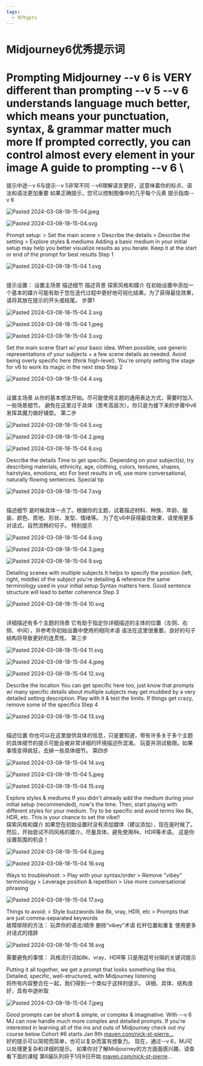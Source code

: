 ```yaml
---
tags:
  - 写作gpts
---
```

# Midjourney6优秀提示词

# Prompting Midjourney --v 6 is VERY different than prompting --v 5 --v 6 understands language much better, which means your punctuation, syntax, & grammar matter much more If prompted correctly, you can control almost every element in your image A guide to prompting --v 6 \
提示中途--v 6与提示--v 5非常不同 --v6理解语言更好，这意味着你的标点、语法和语法更加重要 如果正确提示，您可以控制图像中的几乎每个元素 提示指南--v 6

![Pasted 2024-03-08-18-15-04.jpeg](./Midjourney6优秀提示词-assets/Pasted%202024-03-08-18-15-04.jpeg)

![Pasted 2024-03-08-18-15-04.svg](./Midjourney6优秀提示词-assets/Pasted%202024-03-08-18-15-04.svg)

 Prompt setup: > Set the main scene > Describe the details > Describe the setting > Explore styles & mediums Adding a basic medium in your initial setup may help you better visualize results as you iterate. Keep it at the start or end of the prompt for best results Step 1

![Pasted 2024-03-08-18-15-04 1.svg](./Midjourney6优秀提示词-assets/Pasted%202024-03-08-18-15-04%201.svg)

\
提示设置： 设置主场景 描述细节 描述背景 探索风格和媒介 在初始设置中添加一个基本的媒介可能有助于您在迭代过程中更好地可视化结果。为了获得最佳效果，请将其放在提示的开头或结尾。 步骤1

![Pasted 2024-03-08-18-15-04 2.svg](./Midjourney6优秀提示词-assets/Pasted%202024-03-08-18-15-04%202.svg)

![Pasted 2024-03-08-18-15-04 1.jpeg](./Midjourney6优秀提示词-assets/Pasted%202024-03-08-18-15-04%201.jpeg)

![Pasted 2024-03-08-18-15-04 3.svg](./Midjourney6优秀提示词-assets/Pasted%202024-03-08-18-15-04%203.svg)

 Set the main scene Start w/ your basic idea. When possible, use generic representations of your subjects + a few scene details as needed. Avoid being overly specific here (think high-level). You're simply setting the stage for v6 to work its magic in the next step Step 2

![Pasted 2024-03-08-18-15-04 4.svg](./Midjourney6优秀提示词-assets/Pasted%202024-03-08-18-15-04%204.svg)

\
设置主场景 从你的基本想法开始。尽可能使用主题的通用表达方式，需要时加入一些场景细节。 避免在这里过于具体（思考高层次）。你只是为接下来的步骤中v6发挥其魔力做好铺垫。 第二步

![Pasted 2024-03-08-18-15-04 5.svg](./Midjourney6优秀提示词-assets/Pasted%202024-03-08-18-15-04%205.svg)

![Pasted 2024-03-08-18-15-04 2.jpeg](./Midjourney6优秀提示词-assets/Pasted%202024-03-08-18-15-04%202.jpeg)

![Pasted 2024-03-08-18-15-04 6.svg](./Midjourney6优秀提示词-assets/Pasted%202024-03-08-18-15-04%206.svg)

 Describe the details Time to get specific. Depending on your subject(s), try describing materials, ethnicity, age, clothing, colors, textures, shapes, hairstyles, emotions, etc For best results in v6, use more conversational, naturally flowing sentences. Special tip

![Pasted 2024-03-08-18-15-04 7.svg](./Midjourney6优秀提示词-assets/Pasted%202024-03-08-18-15-04%207.svg)

\
描述细节 是时候具体一点了。根据你的主题，试着描述材料、种族、年龄、服装、颜色、质地、形状、发型、情绪等。 为了在v6中获得最佳效果，请使用更多对话式、自然流畅的句子。 特别提示

![Pasted 2024-03-08-18-15-04 8.svg](./Midjourney6优秀提示词-assets/Pasted%202024-03-08-18-15-04%208.svg)

![Pasted 2024-03-08-18-15-04 3.jpeg](./Midjourney6优秀提示词-assets/Pasted%202024-03-08-18-15-04%203.jpeg)

![Pasted 2024-03-08-18-15-04 9.svg](./Midjourney6优秀提示词-assets/Pasted%202024-03-08-18-15-04%209.svg)

 Detailing scenes with multiple subjects It helps to specify the position (left, right, middle) of the subject you're detailing & reference the same terminology used in your initial setup Syntax matters here. Good sentence structure will lead to better coherence Step 3

![Pasted 2024-03-08-18-15-04 10.svg](./Midjourney6优秀提示词-assets/Pasted%202024-03-08-18-15-04%2010.svg)

\
详细描述有多个主题的场景 它有助于指定你详细描述的主体的位置（左侧、右侧、中间），并参考你初始设置中使用的相同术语 语法在这里很重要。良好的句子结构将导致更好的连贯性。 第三步

![Pasted 2024-03-08-18-15-04 11.svg](./Midjourney6优秀提示词-assets/Pasted%202024-03-08-18-15-04%2011.svg)

![Pasted 2024-03-08-18-15-04 4.jpeg](./Midjourney6优秀提示词-assets/Pasted%202024-03-08-18-15-04%204.jpeg)

![Pasted 2024-03-08-18-15-04 12.svg](./Midjourney6优秀提示词-assets/Pasted%202024-03-08-18-15-04%2012.svg)

 Describe the location You can get specific here too, just know that prompts w/ many specific details about multiple subjects may get muddied by a very detailed setting description. Play with it & test the limits. If things get crazy, remove some of the specifics Step 4

![Pasted 2024-03-08-18-15-04 13.svg](./Midjourney6优秀提示词-assets/Pasted%202024-03-08-18-15-04%2013.svg)

\
描述位置 你也可以在这里提供具体的信息，只是要知道，带有许多关于多个主题的具体细节的提示可能会被非常详细的环境描述所混淆。 玩耍并测试极限。如果事情变得疯狂，去掉一些具体细节。 第四步

![Pasted 2024-03-08-18-15-04 14.svg](./Midjourney6优秀提示词-assets/Pasted%202024-03-08-18-15-04%2014.svg)

![Pasted 2024-03-08-18-15-04 5.jpeg](./Midjourney6优秀提示词-assets/Pasted%202024-03-08-18-15-04%205.jpeg)

![Pasted 2024-03-08-18-15-04 15.svg](./Midjourney6优秀提示词-assets/Pasted%202024-03-08-18-15-04%2015.svg)

 Explore styles & mediums If you didn't already add the medium during your initial setup (recommended), now's the time. Then, start playing with different styles for your medium. Try to be specific and avoid terms like 8k, HDR, etc. This is your chance to set the vibe!! \
探索风格和媒介 如果您在初始设置时没有添加媒体（建议添加），现在是时候了。 然后，开始尝试不同风格的媒介。尽量具体，避免使用8k、HDR等术语。 这是你设置氛围的机会！

![Pasted 2024-03-08-18-15-04 6.jpeg](./Midjourney6优秀提示词-assets/Pasted%202024-03-08-18-15-04%206.jpeg)

![Pasted 2024-03-08-18-15-04 16.svg](./Midjourney6优秀提示词-assets/Pasted%202024-03-08-18-15-04%2016.svg)

 Ways to troubleshoot: > Play with your syntax/order > Remove "vibey" terminology > Leverage position & repetition > Use more conversational phrasing

![Pasted 2024-03-08-18-15-04 17.svg](./Midjourney6优秀提示词-assets/Pasted%202024-03-08-18-15-04%2017.svg)

 Things to avoid: > Style buzzwords like 8k, vray, HDR, etc > Prompts that are just comma-separated keywords\
故障排除的方法： 玩弄你的语法/顺序 删除“vibey”术语 杠杆位置和重复 使用更多对话式的措辞

![Pasted 2024-03-08-18-15-04 18.svg](./Midjourney6优秀提示词-assets/Pasted%202024-03-08-18-15-04%2018.svg)

 需要避免的事情： 风格流行词如8k、vray、HDR等 只是用逗号分隔的关键词提示

Putting it all together, we get a prompt that looks something like this. Detailed, specific, well-structured, with Midjourney listening \
将所有内容整合在一起，我们得到一个类似于这样的提示。 详细、具体、结构良好，具有中途听取

![Pasted 2024-03-08-18-15-04 7.jpeg](./Midjourney6优秀提示词-assets/Pasted%202024-03-08-18-15-04%207.jpeg)

Good prompts can be short & simple, or complex & imaginative. With --v 6 MJ can now handle much more complex and detailed prompts. If you're interested in learning all of the ins and outs of Midjourney check out my course below Cohort #6 starts Jan 9th [maven.com/nick-st-pierre…](maven.com/nick-st-pierre…)\
好的提示可以简短而简单，也可以复杂而富有想象力。 现在，通过--v 6，MJ可以处理更复杂和详细的提示。 如果你对了解Midjourney的方方面面感兴趣，请查看下面的课程 第6届队列将于1月9日开始 [maven.com/nick-st-pierre](maven.com/nick-st-pierre)...